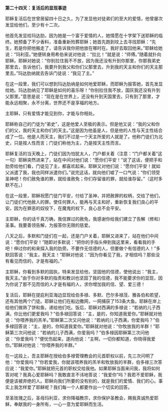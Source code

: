 **第二十四天：复活后的显现事迹**

耶稣复活后在世曾居留四十日之久，为了发显他对徒弟们的至大的爱情，他曾屡次发显给他们，至少有十二次。

他首先发显给玛达肋，因为她是一个富于爱情的人，她情愿在十字架下送耶稣的临终。她预备了不少香料，准备重新殓葬耶稣；她首先跑到坟上去寻找耶稣：“先生，若是你把他搬走了，请告诉我你把他放在哪时在。我好去取回他来。”耶稣给她说：“玛利亚。”她便转身用希伯来说对他说：“拉比！”就是说：“师傅。”随着就扑向耶稣。耶稣对她说：“你别拉住我不不放，因为我还没有升到你那里，你那我弟史那里去，告诉他们，我要升到我父和你们父那里去，升到我的天主和你们的天主那里去。”玛达肋纳就去告诉门徒说：“我见了主。”

在这一段里，我们可以想到玛达肋纳是如何地爱耶稣，而耶稣为报答她，首先发显给她。玛达肋纳见了耶稣是如何的喜乐呀！“你别拉住我不放，国灰我还没有升到父那里。”意思是说：“现在是在世界上，还没有升到天国里去，只有到了那里，才能永远相聚，永不分离，世界还不是享福的地方。

主耶稣，只有爱情才能见到你，才能与你相处。

耶稣称自己的门徒为“弟史”，这是他爱人至极的表示。但是他又说：“我的父和你们的父，我的天主和你们的天主。”这是因为他虽是人，但是他的人性与天主性结合成了一位。他是人而天主，我们不过是一个天主所爱的人就是了。他称门徒们为北史，只是按人性而言；门徒们称他为主，乃是按天主性而言。

耶稣复活的当天晚上，门徒们因为怕犹太人，门户都关着（注意：“门户都关着”这一句）耶稣突然进来了，站在中间对他们说：“愿你们平安！”说了这话，便把手和肋旁给他们看，门徒见了主，都喜欢起来。耶稣又对他们说：“愿你们平安！就如父派遣了我，我也同样派遣你们。”说完这话，就向他们嘘了一口气说：“你们领受圣神吧！你们赦免谁的罪，就给谁赦免；你们存留谁的罪，就给谁存留。”（这时多默不在。）

在这一段里，耶稣祝愿门徒门平安，付给了圣神，并把赦罪的权柄，交给了他们，让门徒们代他赦人的罪。使任何罪人，能再与天主和好，重新恢复我们良心的平安。因为在罪恶的奴役下，在魔鬼的权下，良心总不会平安。

主耶稣，你的话千真万确，我信罪过的赦免，我感谢你给我们建立了告解（修和）圣事。我要善领告解，为报答你无限的慈爱。

八天之后，多默和门徒们在一起，还是门户关着，耶稣又进来了，站在他们中间说：“愿你们平安！”随即对多默说：“把你的手指头伸到我这里来，看看我的手吧！伸过你的和来探入我的肋旁。不要作无信德的人，但要做个有信德的人！”多默回答说：“我主，我天主！”耶稣对他说：“因为你看见了我，才相信吗？那些没有看见而信的，才是有福的。”

主耶稣，你看到多默的固执，特来发显给他，坚固他的信德，使他说出：“我主，我天主。”由于你对多默的指责和教训也坚固了我的信德，我不能要求你的显现，因为你说了那不见而信的人才是有福的人，求你增加我的信、望、爱三德！

复活后，耶稣在提庇利亚海边显现给伯多禄、多默、巴尔多禄茂、雅各伯和若望，还有其他两个门徒。耶稣让他们在船边撒网，一网捕获了153条大鱼。耶稣在岸上给他们做熟了饼和鱼，递给他们吃。饭后，耶稣对西满的多禄说：“若纳的儿子西满，你比他们更爱我吗？”伯多禄回答说：“主，是的，你知道我爱你。”耶稣就对他说：“你喂养我的羔羊。”耶稣第二次又问他说：“若纳的儿子西满，你爱我吗？”伯多禄回答说：“主，是的，你知道我爱你。”耶稣就对他说：“你牧放我的羊群！”耶稣第三次问他说：“若纳的儿子西满，你爱我吗？”伯多禄因耶稣第三次问他说：“你爱我吗？”便忧伤起来，遂向他说：“主啊，一切你都知道，你晓得我爱你。”耶稣对他说：“你喂养我的羊群。”

在一这段上，吾主耶稣在授给伯多禄管理教会的元首职权以前，先三次问明了他：“你爱我吗？”你若爱我，你就该喂养我的羔羊和牧放我的羊群，伯多禄三次答应说：“我爱你。”耶稣就把元首的职权交给我他。如果耶稣当面来问我，我将如何答对呢？我真心爱耶稣吗？我敢直言不讳地答说：“我爱你”吗？我若不爱耶稣，我便是该被弃绝的人。耶稣向我们所要的没有别的，就是我们的爱情、我们的心。事实上我怎样爱了耶稣呢？我们每一个人都要作出一个切实的回答。

至圣玫瑰之后，圣母玛利亚，求你降福教宗，求你保护圣教会，赐我真诚热爱耶稣，奉献我的一身所有，一心一意为爱耶稣而生活。